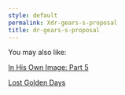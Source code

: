 ```yaml
---
style: default
permalink: Xdr-gears-s-proposal
title: dr-gears-s-proposal
---
```

You may also like:

[In His Own Image: Part 5](http://scp-wiki.net/in-his-own-image-part-5)

[Lost Golden Days](http://scp-wiki.net/lost-golden-days)
